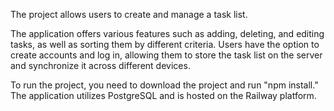 The project allows users to create and manage a task list.

The application offers various features such as adding, deleting, and editing tasks, as well as sorting them by different criteria. Users have the option to create accounts and log in, allowing them to store the task list on the server and synchronize it across different devices.

To run the project, you need to download the project and run "npm install." The application utilizes PostgreSQL and is hosted on the Railway platform.
